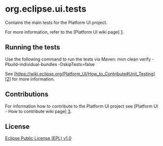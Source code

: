 org.eclipse.ui.tests
====================

Contains the main tests for the Platform UI project.

For more information, refer to the [Platform UI wiki page] [1].


Running the tests
-----------------

Use the following command to run the tests via Maven:
mvn clean verify -Pbuild-individual-bundles -DskipTests=false


See [https://wiki.eclipse.org/Platform_UI/How_to_Contribute#Unit_Testing][2] for more information.

Contributions
-------------

For information how to contribute to the Platform UI project see [Platform UI - How to contribute wiki page] [3].

License
-------

[Eclipse Public License (EPL) v1.0][4]



[1]: http://wiki.eclipse.org/Platform_UI
[2]: https://wiki.eclipse.org/Platform_UI/How_to_Contribute#Unit_Testing
[3]: https://wiki.eclipse.org/Platform_UI/How_to_Contribute
[4]: http://wiki.eclipse.org/EPL
